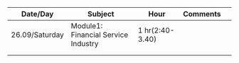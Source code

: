 | Date/Day  |  Subject | Hour  |  Comments |   |
|---    |---|---|---|---      |
|   26.09/Saturday    |   Module1: Financial Service Industry| 1 hr(2:40-3.40)  |   |   |
|       |   |   |   |   |
|       |   |   |   |   
